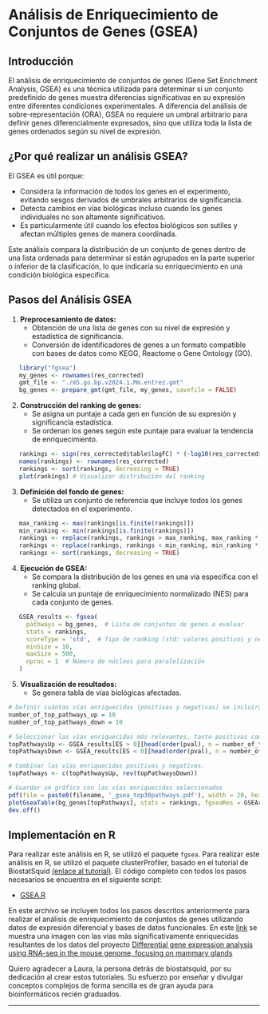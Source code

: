 # Análisis de Enriquecimiento de Conjuntos de Genes (GSEA)

## Introducción

El análisis de enriquecimiento de conjuntos de genes (Gene Set Enrichment Analysis, GSEA) es una técnica utilizada para determinar si un conjunto predefinido de genes muestra diferencias significativas en su expresión entre diferentes condiciones experimentales. A diferencia del análisis de sobre-representación (ORA), GSEA no requiere un umbral arbitrario para definir genes diferencialmente expresados, sino que utiliza toda la lista de genes ordenados según su nivel de expresión.

## ¿Por qué realizar un análisis GSEA?

El GSEA es útil porque:
- Considera la información de todos los genes en el experimento, evitando sesgos derivados de umbrales arbitrarios de significancia.
- Detecta cambios en vías biológicas incluso cuando los genes individuales no son altamente significativos.
- Es particularmente útil cuando los efectos biológicos son sutiles y afectan múltiples genes de manera coordinada.

Este análisis compara la distribución de un conjunto de genes dentro de una lista ordenada para determinar si están agrupados en la parte superior o inferior de la clasificación, lo que indicaría su enriquecimiento en una condición biológica específica.

## Pasos del Análisis GSEA

1. **Preprocesamiento de datos:**
   - Obtención de una lista de genes con su nivel de expresión y estadística de significancia.
   - Conversión de identificadores de genes a un formato compatible con bases de datos como KEGG, Reactome o Gene Ontology (GO).
```r
   library("fgsea")
   my_genes <- rownames(res_corrected)
   gmt_file <- "./m5.go.bp.v2024.1.Mm.entrez.gmt"
   bg_genes <- prepare_gmt(gmt_file, my_genes, savefile = FALSE)
```
2. **Construcción del ranking de genes:**
   - Se asigna un puntaje a cada gen en función de su expresión y significancia estadística.
   - Se ordenan los genes según este puntaje para evaluar la tendencia de enriquecimiento.
```r
   rankings <- sign(res_corrected$table$logFC) * (-log10(res_corrected$table$PValue))
   names(rankings) <- rownames(res_corrected)
   rankings <- sort(rankings, decreasing = TRUE)
   plot(rankings) # Visualizar distribución del ranking
```

3. **Definición del fondo de genes:**
   - Se utiliza un conjunto de referencia que incluye todos los genes detectados en el experimento.
```r
   max_ranking <- max(rankings[is.finite(rankings)])
   min_ranking <- min(rankings[is.finite(rankings)])
   rankings <- replace(rankings, rankings > max_ranking, max_ranking * 10)
   rankings <- replace(rankings, rankings < min_ranking, min_ranking * 10)
   rankings <- sort(rankings, decreasing = TRUE)
```

4. **Ejecución de GSEA:**
   - Se compara la distribución de los genes en una vía específica con el ranking global.
   - Se calcula un puntaje de enriquecimiento normalizado (NES) para cada conjunto de genes.
```r
   GSEA_results <- fgsea(
     pathways = bg_genes,  # Lista de conjuntos de genes a evaluar
     stats = rankings,
     scoreType = 'std',  # Tipo de ranking (std: valores positivos y negativos)
     minSize = 10,
     maxSize = 500,
     nproc = 1  # Número de núcleos para paralelización
   )
```

5. **Visualización de resultados:**
   - Se genera tabla de vías biológicas afectadas.
```r
# Definir cuántas vías enriquecidas (positivas y negativas) se incluirán en el análisis.
number_of_top_pathways_up = 10
number_of_top_pathways_down = 10

# Seleccionar las vías enriquecidas más relevantes, tanto positivas como negativas.
topPathwaysUp <- GSEA_results[ES > 0][head(order(pval), n = number_of_top_pathways_up), pathway]
topPathwaysDown <- GSEA_results[ES < 0][head(order(pval), n = number_of_top_pathways_down), pathway]

# Combinar las vías enriquecidas positivas y negativas.
topPathways <- c(topPathwaysUp, rev(topPathwaysDown))

# Guardar un gráfico con las vías enriquecidas seleccionadas
pdf(file = paste0(filename, '_gsea_top30pathways.pdf'), width = 20, height = 15)
plotGseaTable(bg_genes[topPathways], stats = rankings, fgseaRes = GSEAres, gseaParam = 0.5)
dev.off()
```

## Implementación en R

Para realizar este análisis en R, se utilizó el paquete `fgsea`. Para realizar este análisis en R, se utilizó el paquete clusterProfiler, basado en el tutorial de BiostatSquid [(enlace al tutorial)](https://biostatsquid.com/fgsea-tutorial-gsea/).
El código completo con todos los pasos necesarios se encuentra en el siguiente script:
- [GSEA.R](./Recursos/GSEA.R)

En este archivo se incluyen todos los pasos descritos anteriormente para realizar el análisis de enriquecimiento de conjuntos de genes utilizando datos de expresión diferencial y bases de datos funcionales. En este [link](./Recursos/GO.RDS_gsea_top30pathways.pdf) se muestra una imagen con las vías más significativamente enriquecidas resultantes de los datos del proyecto [Differential gene expression analysis using RNA-seq in the mouse genome, focusing on mammary glands](../)

Quiero agradecer a Laura, la persona detrás de biostatsquid, por su dedicación al crear estos tutoriales. Su esfuerzo por enseñar y divulgar conceptos complejos de forma sencilla es de gran ayuda para bioinformáticos recién graduados.

---



